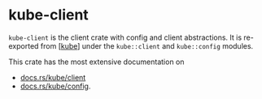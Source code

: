 # kube-client

`kube-client` is the client crate with config and client abstractions.
It is re-exported from [[kube]] under the `kube::client` and `kube::config` modules.

This crate has the most extensive documentation on

- [docs.rs/kube/client](https://docs.rs/kube/latest/kube/client/index.html/)
- [docs.rs/kube/config](https://docs.rs/kube/latest/kube/config/index.html/).

[//begin]: # "Autogenerated link references for markdown compatibility"
[kube]: kube "kube"
[//end]: # "Autogenerated link references"